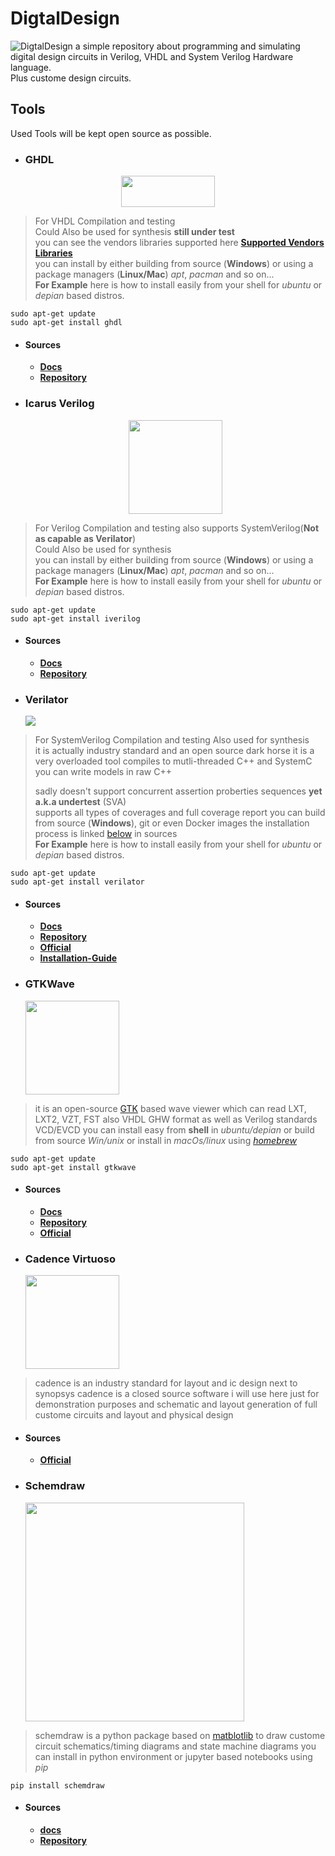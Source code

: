 # DigtalDesign
![DigtalDesign](chip.png)
a simple repository about programming and simulating digital design circuits in Verilog, VHDL and System Verilog Hardware language.   
Plus custome design circuits.
## Tools
Used Tools will be kept open source as possible.
- <h3 id="ghdl">GHDL</h3>
  
 <p align="center">
  <img src="https://ghdl.github.io/ghdl/_static/logo.png" width="150" height="50" />
 </p>
 
>For VHDL Compilation and testing  
>Could Also be used for synthesis **still under test**  
>you can see the vendors libraries supported here 
[**Supported Vendors Libraries**](https://ghdl.github.io/ghdl/getting.html#supported-vendors-libraries)   
>you can install by either building from source (**Windows**) or using a package managers (**Linux/Mac**) *apt*, *pacman* and so on...   
>**For Example** here is how to install easily from your shell for *ubuntu* or *depian* based distros.   
```shell
sudo apt-get update  
sudo apt-get install ghdl
```   
  - #### Sources
    - [**Docs**](https://ghdl.github.io/ghdl/)
    - [**Repository**](https://github.com/ghdl/ghdl)

- ### Icarus Verilog

    <p align="center">
  <img src="https://bleyer.org/icarus/icarus-big.gif" width="150" height="150" />
     </p>
    
    
>For Verilog Compilation and testing also supports SystemVerilog(**Not as capable as Verilator**)  
>Could Also be used for synthesis  
>you can install by either building from source (**Windows**) or using a package managers (**Linux/Mac**) *apt*, *pacman* and so on...   
>**For Example** here is how to install easily from your shell for *ubuntu* or *depian* based distros.   
```shell
sudo apt-get update  
sudo apt-get install iverilog
```
  - #### Sources
    - [**Docs**](https://steveicarus.github.io/iverilog/usage/installation.html)
    - [**Repository**](https://github.com/steveicarus/iverilog)


- ### Verilator
    ![](https://verilator.org/guide/latest/_static/verilator_192_150_min.png)
>For SystemVerilog Compilation and testing
>Also used for synthesis  
>it is actually industry standard and an open source dark horse it is a very overloaded tool
>compiles to mutli-threaded C++ and SystemC you can write models in raw C++
>
>sadly doesn't support concurrent assertion proberties sequences **yet a.k.a undertest** (SVA)    
>supports all types of coverages and full coverage report 
>you can build from source (**Windows**), git or even Docker images the installation process is linked [below](#src) in sources   
>**For Example** here is how to install easily from your shell for *ubuntu* or *depian* based distros.   
```shell
sudo apt-get update  
sudo apt-get install verilator
```
  - <h4 id="src">Sources</h4>    
  
    - [**Docs**](https://veripool.org/verilator/documentation/)
    - [**Repository**](https://github.com/verilator)
    - [**Official**](https://www.veripool.org/verilator/)
    - [**Installation-Guide**](https://verilator.org/guide/latest/install.html)
   
- ### GTKWave

    <img src="https://user-images.githubusercontent.com/17973728/41562916-6c320ae4-7324-11e8-9ac9-57d4aef94a4c.png" width="150" height="150" />
>it is an open-source [GTK](https://www.gtk.org) based wave viewer which can read
>  LXT, LXT2, VZT, FST also VHDL GHW format as well as Verilog standards VCD/EVCD
>you can install easy from **shell** in *ubuntu/depian* or build from source *Win/unix* or install in *macOs/linux* using [*homebrew*](https://brew.sh)
```shell
sudo apt-get update  
sudo apt-get install gtkwave
```
  - <h4 id="src">Sources</h4>    
  
    - [**Docs**](https://gtkwave.sourceforge.net/gtkwave.pdf)
    - [**Repository**](https://github.com/gtkwave/gtkwave/)
    - [**Official**](https://www.veripool.org/verilator/)

- ### Cadence Virtuoso

    <img src="https://pbs.twimg.com/profile_images/1412202716189892612/mMd5Ki6d_400x400.jpg" width="150" height="150" />
>cadence is an industry standard for layout and ic design next to synopsys
>cadence is a closed source software i will use here just for demonstration purposes and schematic and layout generation of full custome circuits and layout and physical design




  - <h4 id="src">Sources</h4>
  
    - [**Official**](https://www.cadence.com/en_US/home.html)
   

- ### Schemdraw

    <img src="https://schemdraw.readthedocs.io/en/stable/_images/styles_2_0.svg" width="350" height="350" />
>schemdraw is a python package based on [matblotlib](https://matplotlib.org) to draw custome circuit schematics/timing diagrams and state machine diagrams
>you can install in python environment or jupyter based notebooks using *pip*
```shell
pip install schemdraw
```


  - <h4 id="src">Sources</h4>
  
    - [**docs**](https://schemdraw.readthedocs.io/)
    - [**Repository**](https://github.com/cdelker/schemdraw)
